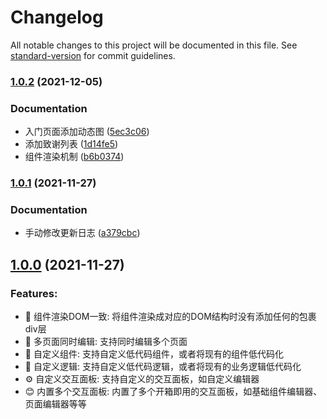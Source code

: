 # Changelog

All notable changes to this project will be documented in this file. See [standard-version](https://github.com/conventional-changelog/standard-version) for commit guidelines.

### [1.0.2](https://github.com/LiuWenXing1996/vue-cook/compare/v1.0.1...v1.0.2) (2021-12-05)


### Documentation

* 入门页面添加动态图 ([5ec3c06](https://github.com/LiuWenXing1996/vue-cook/commit/5ec3c06ab17c09f565a39a1071c276bd7efc0e95))
* 添加致谢列表 ([1d14fe5](https://github.com/LiuWenXing1996/vue-cook/commit/1d14fe5a155d678cad5f0b1ee3e6f53cf26d5d20))
* 组件渲染机制 ([b6b0374](https://github.com/LiuWenXing1996/vue-cook/commit/b6b03741440d35d578029e8adc1a0571a6cecbe9))

### [1.0.1](https://github.com/LiuWenXing1996/vue-cook/compare/v1.0.0...v1.0.1) (2021-11-27)


### Documentation

* 手动修改更新日志 ([a379cbc](https://github.com/LiuWenXing1996/vue-cook/commit/a379cbcf1013dd8e50964794712c8d67ff98a56a))

## [1.0.0](https://github.com/LiuWenXing1996/vue-cook/compare/v0.1.5...v1.0.0) (2021-11-27)

### Features:

  - 💎 组件渲染DOM一致: 将组件渲染成对应的DOM结构时没有添加任何的包裹div层
  - 📝 多页面同时编辑: 支持同时编辑多个页面
  - 🧱 自定义组件: 支持自定义低代码组件，或者将现有的组件低代码化
  - 🔗 自定义逻辑: 支持自定义低代码逻辑，或者将现有的业务逻辑低代码化
  - ⚙️ 自定义交互面板: 支持自定义的交互面板，如自定义编辑器
  - 😊 内置多个交互面板: 内置了多个开箱即用的交互面板，如基础组件编辑器、页面编辑器等等